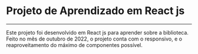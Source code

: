 # Projeto de Aprendizado em React js
--- 
Este projeto foi desenvolvido em React js para aprender sobre a biblioteca.
Feito no mês de outubro de 2022, o projeto conta com o responsivo, e o
reaproveitamento do máximo de componentes possível.

